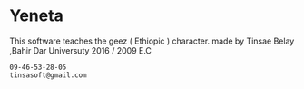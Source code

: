 # Yeneta
This software teaches the geez ( Ethiopic ) character. made by Tinsae Belay ,Bahir Dar Universuty 2016 / 2009 E.C

    09-46-53-28-05
    tinsasoft@gmail.com


    

